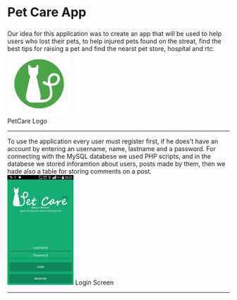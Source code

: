 <div class="container">
 <h1>Pet Care App</h1>
 
 <div class="row">
 <div class="col-lg-8">
 <h3></h3>
Our idea for this application was to create an app that will be used to help users who lost their pets, to help injured pets found on the streat, find the best tips for raising a pet and find the nearst pet store, hospital and rtc. 
 </div>
  <div class="col-lg-4">
  <img alt="Logo" src="https://raw.githubusercontent.com/KristijanLaskovski/FINAL_PET_CARE/master/PatCareTeam2/res/drawable-xxhdpi/ic_launcher.png">
  <br/>
  PetCare Logo
  <hr>
  </div>
 </div>
 
 <div class="row">
To use the application every user must register first, if he does't have an account by entering an username, name, lastname and a password. For connecting with the MySQL databese we used PHP scripts, and in the databese we stored inforamtion about users, posts made by them, then we hade also a table for storing comments on a post.
<br/>
<img alt="Logo" heignt="300" width="150" src="https://raw.githubusercontent.com/KristijanLaskovski/FINAL_PET_CARE/master/App%20images/login.jpg">
  Login Screen
  <hr>
 
 </div>

</div>
